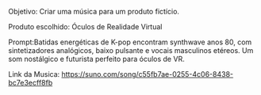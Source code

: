 Objetivo: Criar uma música para um produto fictício.

Produto escolhido: Óculos de Realidade Virtual

Prompt:Batidas energéticas de K-pop encontram synthwave anos 80, com sintetizadores analógicos, baixo pulsante e vocais masculinos etéreos. Um som nostálgico e futurista perfeito para óculos de VR.


Link da Musica: https://suno.com/song/c55fb7ae-0255-4c06-8438-bc7e3ecff8fb
